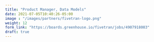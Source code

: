 ```yaml
---
title: "Product Manager, Data Models"
date: 2021-07-05T10:40:26-05:00
image : "/images/partners/fivetran-logo.png"
weight: 12
form_link: "https://boards.greenhouse.io/fivetran/jobs/4907918003"
draft: true
---
```


